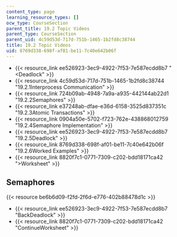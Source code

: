 ```yaml
---
content_type: page
learning_resource_types: []
ocw_type: CourseSection
parent_title: 19.2 Topic Videos
parent_type: CourseSection
parent_uid: 4c59d53d-717d-751b-1465-1b2fd8c38744
title: 19.2 Topic Videos
uid: 8769d338-698f-af01-be11-7c40e642b06f
---
```


*   {{< resource_link ee526923-3ec9-4922-7f53-7e587ecdd8b7 "\<Deadlock" >}}
*   {{< resource_link 4c59d53d-717d-751b-1465-1b2fd8c38744 "19.2.1Interprocess Communication" >}}
*   {{< resource_link 724b09ab-4948-7a9a-a935-442144ab22d1 "19.2.2Semaphores" >}}
*   {{< resource_link e37248ab-dfae-e36d-6158-3525d837351c "19.2.3Atomic Transactions" >}}
*   {{< resource_link 0904a50e-5702-f723-762e-438868012759 "19.2.4Semaphore Implementation" >}}
*   {{< resource_link ee526923-3ec9-4922-7f53-7e587ecdd8b7 "19.2.5Deadlock" >}}
*   {{< resource_link 8769d338-698f-af01-be11-7c40e642b06f "19.2.6Worked Examples" >}}
*   {{< resource_link 8820f7c1-0771-7309-c202-bdd18171ca42 "\>Worksheet" >}}

Semaphores
----------

{{< resource be6b6d09-f2fd-2f6d-e776-402b88478d1c >}}

*   {{< resource_link ee526923-3ec9-4922-7f53-7e587ecdd8b7 "BackDeadlock" >}}
*   {{< resource_link 8820f7c1-0771-7309-c202-bdd18171ca42 "ContinueWorksheet" >}}